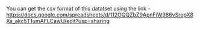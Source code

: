 You can get the csv format of this datatset using the link - https://docs.google.com/spreadsheets/d/112OQQZbZ9ApnFiW986vSropX8Xa_akc5T1umAFLCawU/edit?usp=sharing

